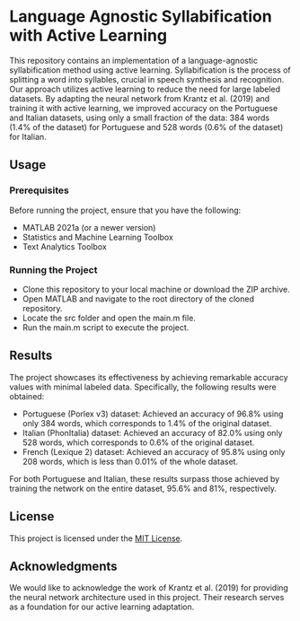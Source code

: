 # Language Agnostic Syllabification with Active Learning

This repository contains an implementation of a language-agnostic syllabification method using active learning. Syllabification is the process of splitting a word into syllables, crucial in speech synthesis and recognition. Our approach utilizes active learning to reduce the need for large labeled datasets. By adapting the neural network from Krantz et al. (2019) and training it with active learning, we improved accuracy on the Portuguese and Italian datasets, using only a small fraction of the data: 384 words (1.4% of the dataset) for Portuguese and 528 words (0.6% of the dataset) for Italian.

## Usage

### Prerequisites
Before running the project, ensure that you have the following:
- MATLAB 2021a (or a newer version)
- Statistics and Machine Learning Toolbox
- Text Analytics Toolbox

### Running the Project
- Clone this repository to your local machine or download the ZIP archive.
- Open MATLAB and navigate to the root directory of the cloned repository.
- Locate the src folder and open the main.m file.
- Run the main.m script to execute the project.

## Results
The project showcases its effectiveness by achieving remarkable accuracy values with minimal labeled data. Specifically, the following results were obtained:
- Portuguese (Porlex v3) dataset: Achieved an accuracy of 96.8% using only 384 words, which corresponds to 1.4% of the original dataset.
- Italian (PhonItalia) dataset: Achieved an accuracy of 82.0% using only 528 words, which corresponds to 0.6% of the original dataset.
- French (Lexique 2) dataset: Achieved an accuracy of 95.8% using only 208 words, which is less than 0.01% of the whole dataset.

For both Portuguese and Italian, these results surpass those achieved by training the network on the entire dataset, 95.6% and 81%, respectively.

## License
This project is licensed under the [MIT License](LICENSE).

## Acknowledgments
We would like to acknowledge the work of Krantz et al. (2019) for providing the neural network architecture used in this project. Their research serves as a foundation for our active learning adaptation.
